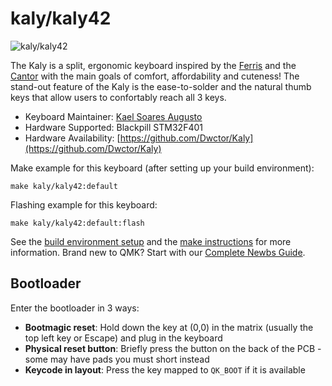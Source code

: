 # kaly/kaly42

![kaly/kaly42](https://i.imgur.com/wSmUjFUh.jpeg)

The Kaly is a split, ergonomic keyboard inspired by the [Ferris](https://github.com/pierrechevalier83/ferris) and the [Cantor](https://github.com/diepala/cantor) with the main goals of comfort, affordability and cuteness! The stand-out feature of the Kaly is the ease-to-solder and the natural thumb keys that allow users to confortably reach all 3 keys.

* Keyboard Maintainer: [Kael Soares Augusto](https://github.com/Dwctor)
* Hardware Supported: Blackpill STM32F401
* Hardware Availability: [https://github.com/Dwctor/Kaly](https://github.com/Dwctor/Kaly)

Make example for this keyboard (after setting up your build environment):

    make kaly/kaly42:default

Flashing example for this keyboard:

    make kaly/kaly42:default:flash

See the [build environment setup](https://docs.qmk.fm/#/getting_started_build_tools) and the [make instructions](https://docs.qmk.fm/#/getting_started_make_guide) for more information. Brand new to QMK? Start with our [Complete Newbs Guide](https://docs.qmk.fm/#/newbs).

## Bootloader

Enter the bootloader in 3 ways:

* **Bootmagic reset**: Hold down the key at (0,0) in the matrix (usually the top left key or Escape) and plug in the keyboard
* **Physical reset button**: Briefly press the button on the back of the PCB - some may have pads you must short instead
* **Keycode in layout**: Press the key mapped to `QK_BOOT` if it is available
